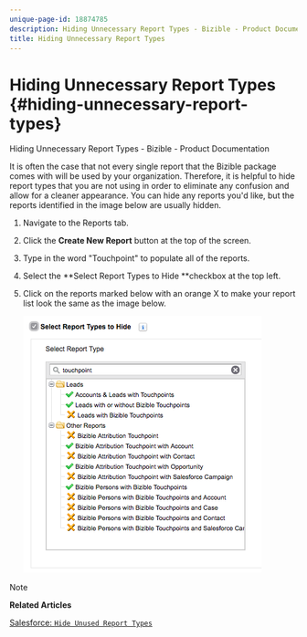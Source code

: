 ```yaml
---
unique-page-id: 18874785
description: Hiding Unnecessary Report Types - Bizible - Product Documentation
title: Hiding Unnecessary Report Types
---
```


# Hiding Unnecessary Report Types {#hiding-unnecessary-report-types}

Hiding Unnecessary Report Types - Bizible - Product Documentation

It is often the case that not every single report that the Bizible package comes with will be used by your organization. Therefore, it is helpful to hide report types that you are not using in order to eliminate any confusion and allow for a cleaner appearance. You can hide any reports you'd like, but the reports identified in the image below are usually hidden.

1. Navigate&nbsp;to the&nbsp;Reports&nbsp;tab.
1. Click the&nbsp;**Create New Report** button at the top of the screen.
1. Type in the word "Touchpoint" to populate all of the reports.   

1. Select the&nbsp;**Select Report Types to Hide&nbsp;**checkbox at the top left.
1. Click on the reports marked below with an orange X to make your report list look the same as the image below.

   ![](assets/1-4.png)

>[!NOTE]
>
>**Related Articles**
>
>[Salesforce: `Hide Unused Report Types`](http://releasenotes.docs.salesforce.com/en-us/spring14/release-notes/rn_analytics_hide_report_types.htm)

